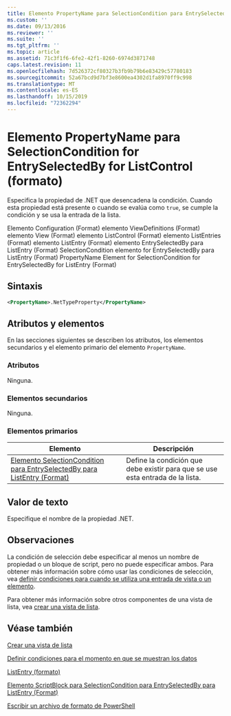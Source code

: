 ```yaml
---
title: Elemento PropertyName para SelectionCondition para EntrySelectedBy para ListControl (Format) | Microsoft Docs
ms.custom: ''
ms.date: 09/13/2016
ms.reviewer: ''
ms.suite: ''
ms.tgt_pltfrm: ''
ms.topic: article
ms.assetid: 71c3f1f6-6fe2-42f1-8260-6974d3871748
caps.latest.revision: 11
ms.openlocfilehash: 7d526372cf80327b3fb9b79b6e83429c57780183
ms.sourcegitcommit: 52a67bcd9d7bf3e8600ea4302d1fa8970ff9c998
ms.translationtype: MT
ms.contentlocale: es-ES
ms.lasthandoff: 10/15/2019
ms.locfileid: "72362294"
---
```

# <a name="propertyname-element-for-selectioncondition-for-entryselectedby-for-listcontrol-format"></a>Elemento PropertyName para SelectionCondition for EntrySelectedBy for ListControl (formato)

Especifica la propiedad de .NET que desencadena la condición. Cuando esta propiedad está presente o cuando se evalúa como `true`, se cumple la condición y se usa la entrada de la lista.

Elemento Configuration (Format) elemento ViewDefinitions (Format) elemento View (Format) elemento ListControl (Format) elemento ListEntries (Format) elemento ListEntry (Format) elemento EntrySelectedBy para ListEntry (Format) SelectionCondition elemento for EntrySelectedBy para ListEntry (Format) PropertyName Element for SelectionCondition for EntrySelectedBy for ListEntry (Format)

## <a name="syntax"></a>Sintaxis

```xml
<PropertyName>.NetTypeProperty</PropertyName>
```

## <a name="attributes-and-elements"></a>Atributos y elementos

En las secciones siguientes se describen los atributos, los elementos secundarios y el elemento primario del elemento `PropertyName`.

### <a name="attributes"></a>Atributos

Ninguna.

### <a name="child-elements"></a>Elementos secundarios

Ninguna.

### <a name="parent-elements"></a>Elementos primarios

|Elemento|Descripción|
|-------------|-----------------|
|[Elemento SelectionCondition para EntrySelectedBy para ListEntry (Format)](./selectioncondition-element-for-entryselectedby-for-listcontrol-format.md)|Define la condición que debe existir para que se use esta entrada de la lista.|

## <a name="text-value"></a>Valor de texto

Especifique el nombre de la propiedad .NET.

## <a name="remarks"></a>Observaciones

La condición de selección debe especificar al menos un nombre de propiedad o un bloque de script, pero no puede especificar ambos. Para obtener más información sobre cómo usar las condiciones de selección, vea [definir condiciones para cuando se utiliza una entrada de vista o un elemento](./defining-conditions-for-displaying-data.md).

Para obtener más información sobre otros componentes de una vista de lista, vea [crear una vista de lista](./creating-a-list-view.md).

## <a name="see-also"></a>Véase también

[Crear una vista de lista](./creating-a-list-view.md)

[Definir condiciones para el momento en que se muestran los datos](./defining-conditions-for-displaying-data.md)

[ListEntry (formato)](./listentry-element-for-listcontrol-format.md)

[Elemento ScriptBlock para SelectionCondition para EntrySelectedBy para ListEntry (Format)](./scriptblock-element-for-selectioncondition-for-entryselectedby-for-listcontrol-format.md)

[Escribir un archivo de formato de PowerShell](./writing-a-powershell-formatting-file.md)
